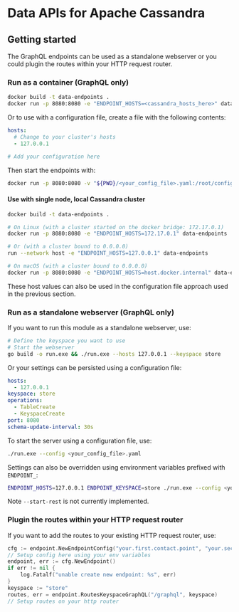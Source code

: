 # Data APIs for Apache Cassandra

## Getting started

The GraphQL endpoints can be used as a standalone webserver or you could plugin
the routes within your HTTP request router.

### Run as a container (GraphQL only)

```bash
docker build -t data-endpoints .
docker run -p 8080:8080 -e "ENDPOINT_HOSTS=<cassandra_hosts_here>" data-endpoints
```

Or to use with a configuration file, create a file with the following contents:

```yaml
hosts:
  # Change to your cluster's hosts
  - 127.0.0.1

# Add your configuration here

```

Then start the endpoints with:

```bash
docker run -p 8080:8080 -v "${PWD}/<your_config_file>.yaml:/root/config.yaml" data-endpoints
```

#### Use with single node, local Cassandra cluster

```bash
docker build -t data-endpoints .

# On Linux (with a cluster started on the docker bridge: 172.17.0.1)
docker run -p 8080:8080 -e "ENDPOINT_HOSTS=172.17.0.1" data-endpoints

# Or (with a cluster bound to 0.0.0.0)
run --network host -e "ENDPOINT_HOSTS=127.0.0.1" data-endpoints

# On macOS (with a cluster bound to 0.0.0.0)
docker run -p 8080:8080 -e "ENDPOINT_HOSTS=host.docker.internal" data-endpoints
```

These host values can also be used in the configuration file approach used in
the previous section.

### Run as a standalone webserver (GraphQL only)

If you want to run this module as a standalone webserver, use:

```bash
# Define the keyspace you want to use
# Start the webserver
go build -o run.exe && ./run.exe --hosts 127.0.0.1 --keyspace store
```

Or your settings can be persisted using a configuration file:

```yaml
hosts:
  - 127.0.0.1
keyspace: store
operations:
  - TableCreate
  - KeyspaceCreate
port: 8080
schema-update-interval: 30s
```

To start the server using a configuration file, use:

```bash
./run.exe --config <your_config_file>.yaml
```

Settings can also be overridden using environment variables prefixed with
`ENDPOINT_`:

```bash
ENDPOINT_HOSTS=127.0.0.1 ENDPOINT_KEYSPACE=store ./run.exe --config <your_config_file>.yaml
```

Note `--start-rest` is not currently implemented.

### Plugin the routes within your HTTP request router

If you want to add the routes to your existing HTTP request router, use:

```go
cfg := endpoint.NewEndpointConfig("your.first.contact.point", "your.second.contact.point")
// Setup config here using your env variables
endpoint, err := cfg.NewEndpoint()
if err != nil {
	log.Fatalf("unable create new endpoint: %s", err)
}
keyspace := "store"
routes, err = endpoint.RoutesKeyspaceGraphQL("/graphql", keyspace)
// Setup routes on your http router
```
